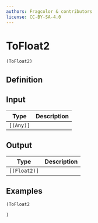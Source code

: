 ```yaml
---
authors: Fragcolor & contributors
license: CC-BY-SA-4.0
---
```



# ToFloat2

```clojure
(ToFloat2)
```


## Definition




## Input

| Type | Description |
|------|-------------|
| `[(Any)]` |  |


## Output

| Type | Description |
|------|-------------|
| `[(Float2)]` |  |


## Examples

```clojure
(ToFloat2

)
```
